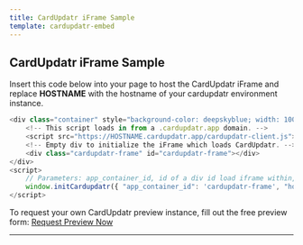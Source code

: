 ```yaml
---
title: CardUpdatr iFrame Sample
template: cardupdatr-embed
---
```



## CardUpdatr iFrame Sample

Insert this code below into your page to host the CardUpdatr iFrame and replace __HOSTNAME__ with the hostname of your cardupdatr environment instance.

```javascript
<div class="container" style="background-color: deepskyblue; width: 100%; text-align: center; padding-top: 3vh; min-height: 100vh;">
    <!-- This script loads in from a .cardupdatr.app domain. -->
    <script src="https://HOSTNAME.cardupdatr.app/cardupdatr-client.js"></script>
    <!-- Empty div to initialize the iFrame which loads CardUpdatr. -->
    <div class="cardupdatr-frame" id="cardupdatr-frame"></div>
</div>
<script>
    // Parameters: app_container_id, id of a div id load iframe within, URL of CardUpdatr instance.
    window.initCardupdatr({ "app_container_id": 'cardupdatr-frame', "hostname": 'https://HOSTNAME.cardupdatr.app/');
</script>
```

To request your own CardUpdatr preview instance, fill out the free preview form:  <a href="https://strivve.com/cardupdatr/#cardupdatr-form" target="_blank">Request Preview Now</a>

***
